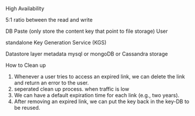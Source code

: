 High Availability

5:1 ratio between the read and write



DB
    Paste (only store the content key that point to file storage)
    User

standalone Key Generation Service (KGS) 


Datastore layer
    metadata mysql or mongoDB or Cassandra
    storage



How to Clean up

1. Whenever a user tries to access an expired link, we can delete the link and return an error to the user.
2. seperated clean up process. when traffic is low
3. We can have a default expiration time for each link (e.g., two years).
4. After removing an expired link, we can put the key back in the key-DB to be reused.
